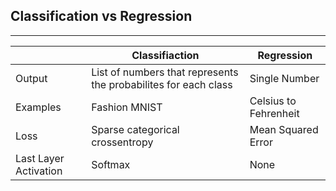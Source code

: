 ## Classification vs Regression
 -----

|           | Classifiaction| Regression    |
| -----     | ------        | ------        |
| Output    | List of numbers that represents the probabilites for each class | Single Number|
| Examples  | Fashion MNIST | Celsius to Fehrenheit |
| Loss      | Sparse categorical crossentropy | Mean Squared Error |
| Last Layer Activation     | Softmax| None |
